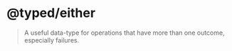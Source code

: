 # @typed/either

> A useful data-type for operations that have more than one outcome, especially failures.